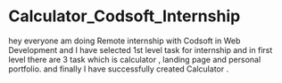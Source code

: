 # Calculator_Codsoft_Internship

hey everyone am doing Remote internship with Codsoft in Web Development and I have selected 1st level task for internship and in first level there are 3 task which is calculator , landing page and personal portfolio. and finally I have successfully created Calculator .
